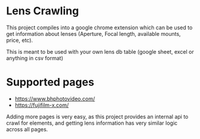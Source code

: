 # Lens Crawling

This project compiles into a google chrome extension which can be used to get information about lenses (Aperture, Focal length, available mounts, price, etc).

This is meant to be used with your own lens db table (google sheet, excel or anything in csv format)

# Supported pages

- <https://www.bhphotovideo.com/>
- <https://fujifilm-x.com/>

Adding more pages is very easy, as this project provides an internal api to crawl for elements, and getting lens information has very similar logic across all pages.

